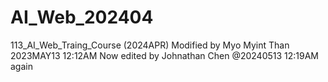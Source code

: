 # AI_Web_202404
113_AI_Web_Traing_Course (2024APR)
Modified by Myo Myint Than
2023MAY13 12:12AM
Now edited by Johnathan Chen @20240513 12:19AM again